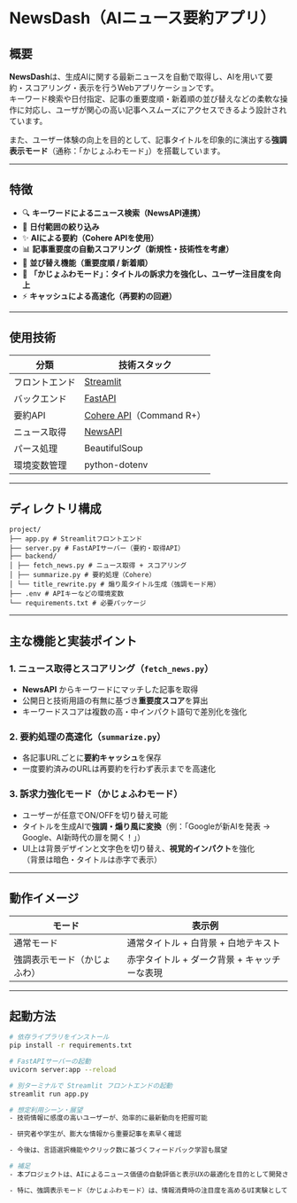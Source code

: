 # NewsDash（AIニュース要約アプリ）

## 概要

**NewsDash**は、生成AIに関する最新ニュースを自動で取得し、AIを用いて要約・スコアリング・表示を行うWebアプリケーションです。  
キーワード検索や日付指定、記事の重要度順・新着順の並び替えなどの柔軟な操作に対応し、ユーザが関心の高い記事へスムーズにアクセスできるよう設計されています。

また、ユーザー体験の向上を目的として、記事タイトルを印象的に演出する**強調表示モード**（通称：「かじょふわモード」）を搭載しています。

---

## 特徴

- 🔍 **キーワードによるニュース検索（NewsAPI連携）**
- 📆 **日付範囲の絞り込み**
- ✨ **AIによる要約（Cohere APIを使用）**
- 📊 **記事重要度の自動スコアリング（新規性・技術性を考慮）**
- 🔄 **並び替え機能（重要度順 / 新着順）**
- 🧠 **「かじょふわモード」：タイトルの訴求力を強化し、ユーザー注目度を向上**
- ⚡ **キャッシュによる高速化（再要約の回避）**

---

## 使用技術

| 分類           | 技術スタック                                  |
|----------------|-----------------------------------------------|
| フロントエンド | [Streamlit](https://streamlit.io/)            |
| バックエンド   | [FastAPI](https://fastapi.tiangolo.com/)      |
| 要約API        | [Cohere API](https://cohere.com/)（Command R+） |
| ニュース取得   | [NewsAPI](https://newsapi.org/)               |
| パース処理     | BeautifulSoup                                 |
| 環境変数管理   | python-dotenv                                 |

---

## ディレクトリ構成
```
project/
├── app.py # Streamlitフロントエンド
├── server.py # FastAPIサーバー（要約・取得API）
├── backend/
│ ├── fetch_news.py # ニュース取得 + スコアリング
│ ├── summarize.py # 要約処理（Cohere）
│ └── title_rewrite.py # 煽り風タイトル生成（強調モード用）
├── .env # APIキーなどの環境変数
└── requirements.txt # 必要パッケージ
```

---

## 主な機能と実装ポイント

### 1. ニュース取得とスコアリング（`fetch_news.py`）

- **NewsAPI** からキーワードにマッチした記事を取得
- 公開日と技術用語の有無に基づき**重要度スコア**を算出
- キーワードスコアは複数の高・中インパクト語句で差別化を強化

### 2. 要約処理の高速化（`summarize.py`）

- 各記事URLごとに**要約キャッシュ**を保存
- 一度要約済みのURLは再要約を行わず表示までを高速化

### 3. 訴求力強化モード（かじょふわモード）

- ユーザーが任意でON/OFFを切り替え可能
- タイトルを生成AIで**強調・煽り風に変換**（例：「Googleが新AIを発表 → Google、AI新時代の扉を開く！」）
- UI上は背景デザインと文字色を切り替え、**視覚的インパクト**を強化  
  （背景は暗色・タイトルは赤字で表示）

---

## 動作イメージ

| モード | 表示例 |
|--------|--------|
| 通常モード | 通常タイトル + 白背景 + 白地テキスト |
| 強調表示モード（かじょふわ） | 赤字タイトル + ダーク背景 + キャッチーな表現 |

---

## 起動方法

```bash
# 依存ライブラリをインストール
pip install -r requirements.txt

# FastAPIサーバーの起動
uvicorn server:app --reload

# 別ターミナルで Streamlit フロントエンドの起動
streamlit run app.py

# 想定利用シーン・展望
- 技術情報に感度の高いユーザーが、効率的に最新動向を把握可能

- 研究者や学生が、膨大な情報から重要記事を素早く確認

- 今後は、言語選択機能やクリック数に基づくフィードバック学習も展望

# 補足
- 本プロジェクトは、AIによるニュース価値の自動評価と表示UXの最適化を目的として開発されました。

- 特に、強調表示モード（かじょふわモード）は、情報消費時の注目度を高めるUI実験として位置づけられます。
